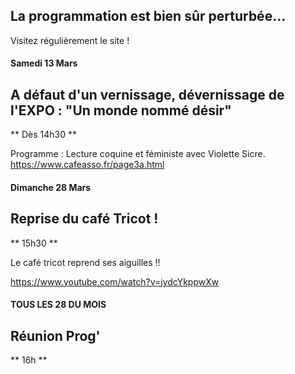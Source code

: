 <!-- Exemple:

#### mardi 10 mars
## Café Oc.
** A partir de 18h30 **  
Où l'on partage <del>un bon repas à 8 €</del> tout en bavardant en occitan...   
__En auberge espagnole ! ! !__  
Chasdun pòrta son minjat e n'um boira tot aquò. Chacun apporte son repas et on mélange le tout. 
 [>>>> SOYEZ BENEVOLE,CLIQUEZ ICI<<<](http://www.date.marsnet.org/zqqlm9esy2sd2tfo)

fin exemple -->


## La programmation est bien sûr perturbée...
Visitez régulièrement le site !



#### Samedi 13 Mars

## A défaut d'un vernissage, dévernissage de l'EXPO : "Un monde nommé désir"
** Dès 14h30 **

Programme :
Lecture coquine et féministe avec Violette Sicre.
https://www.cafeasso.fr/page3a.html

#### Dimanche 28 Mars

## Reprise du café Tricot !
** 15h30 ** 

Le café tricot reprend ses aiguilles !!

https://www.youtube.com/watch?v=jydcYkppwXw


#### TOUS LES 28 DU MOIS

## Réunion Prog'
** 16h **
